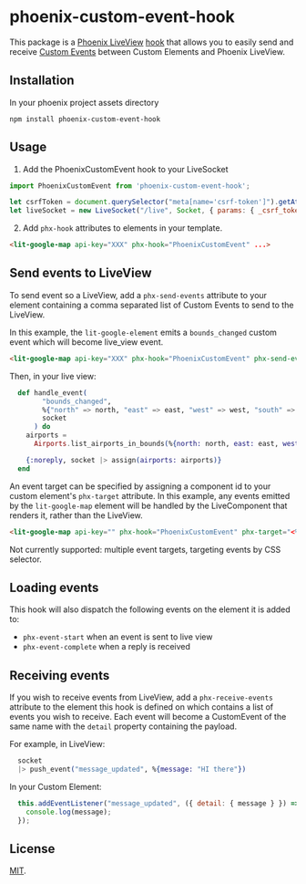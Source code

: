 # phoenix-custom-event-hook

This package is a [Phoenix LiveView](https://hexdocs.pm/phoenix_live_view/Phoenix.LiveView.html) [hook](https://hexdocs.pm/phoenix_live_view/js-interop.html#client-hooks) that allows you to easily send and receive [Custom Events](https://developer.mozilla.org/en-US/docs/Web/API/CustomEvent/CustomEvent) between Custom Elements and Phoenix LiveView.

## Installation

In your phoenix project assets directory

```
npm install phoenix-custom-event-hook
```

## Usage

1. Add the PhoenixCustomEvent hook to your LiveSocket

```javascript
import PhoenixCustomEvent from 'phoenix-custom-event-hook';

let csrfToken = document.querySelector("meta[name='csrf-token']").getAttribute("content")
let liveSocket = new LiveSocket("/live", Socket, { params: { _csrf_token: csrfToken }, hooks: { PhoenixCustomEvent } })
```

2. Add `phx-hook` attributes to elements in your template.

```html
<lit-google-map api-key="XXX" phx-hook="PhoenixCustomEvent" ...>
```
 
## Send events to LiveView

To send event so a LiveView, add a `phx-send-events` attribute to your element containing a comma separated list of 
Custom Events to send to the LiveView.

In this example, the `lit-google-element` emits a `bounds_changed` custom event which will become live_view event.

```html
<lit-google-map api-key="XXX" phx-hook="PhoenixCustomEvent" phx-send-events="bounds_changed">
```

Then, in your live view:

```elixir
  def handle_event(
        "bounds_changed",
        %{"north" => north, "east" => east, "west" => west, "south" => south},
        socket
      ) do
    airports =
      Airports.list_airports_in_bounds(%{north: north, east: east, west: west, south: south})

    {:noreply, socket |> assign(airports: airports)}
  end
```

An event target can be specified by assigning a component id to your custom element's `phx-target` attribute. In this example, any events emitted by the `lit-google-map` element will be handled by the LiveComponent that renders it, rather than the LiveView.

```html
<lit-google-map api-key="" phx-hook="PhoenixCustomEvent" phx-target="<%= @myself %>" phx-custom-event-bounds_changed="bounds_changed">
```

Not currently supported: multiple event targets, targeting events by CSS selector.

## Loading events

This hook will also dispatch the following events on the element it is added to:

* `phx-event-start` when an event is sent to live view
* `phx-event-complete` when a reply is received

## Receiving events

If you wish to receive events from LiveView, add a `phx-receive-events` attribute to the element this hook is defined on which contains a list of events you wish to receive. Each event will become a CustomEvent of the same name with the `detail` property containing the payload. 

For example, in LiveView:

```elixir
  socket
  |> push_event("message_updated", %{message: "HI there"})
```

In your Custom Element:

```javascript
  this.addEventListener("message_updated", ({ detail: { message } }) => {
    console.log(message);
  });
```

## License

[MIT](LICENSE).

